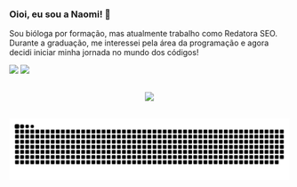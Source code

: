 ### Oioi, eu sou a Naomi! 🍙

<!--
**gnaomi0/gnaomi0** is a ✨ _special_ ✨ repository because its `README.md` (this file) appears on your GitHub profile.

Here are some ideas to get you started:

- 🔭 I’m currently working on ...
- 🌱 I’m currently learning ...
- 👯 I’m looking to collaborate on ...
- 🤔 I’m looking for help with ...
- 💬 Ask me about ...
- 📫 How to reach me: ...
- 😄 Pronouns: ...
- ⚡ Fun fact: ...
-->
Sou bióloga por formação, mas atualmente trabalho como Redatora SEO. Durante a graduação, me interessei pela área da programação e agora decidi iniciar minha jornada no mundo dos códigos! 
<div> 
 <a href="mailto:gnaomi97@gmail.com" target="_blank" rel="noopener noreferrer"><img src="https://img.shields.io/badge/Gmail-D14836?style=for-the-badge&logo=gmail&logoColor=white" target="_blank"></a>
  <a href="https://www.linkedin.com/in/naomitanaka/" target="_blank" rel="noopener noreferrer"><img src="https://img.shields.io/badge/LinkedIn-0077B5?style=for-the-badge&logo=linkedin&logoColor=white" target="_blank"></a>
 
##
 

<div align="center">
  <a href="https://github.com/gnaomi0">
  <img height="205em" src="https://github-readme-stats.vercel.app/api?username=gnaomi0&show_icons=true&theme=onedark&include_all_commits=true&count_private=true"/>
 <!--<img height="180em" src="https://github-readme-stats.vercel.app/api/top-langs/?username=gnaomi0&layout=compact&langs_count=7&theme=dracula"/>-->
</div>
  
##
  
<div> 

  ![Snake animation](https://github.com/gnaomi0/gnaomi0/blob/output/github-contribution-grid-snake.svg)
 
</div>

